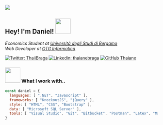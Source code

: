 ![](https://komarev.com/ghpvc/?username=your-github-username)

<h2> Hey! I'm Daniel! <img src="https://media.giphy.com/media/mGcNjsfWAjY5AEZNw6/giphy.gif" width="50"></h2>
<p><em>Economics Student at <a href="http://www.unibg.it">Università degli Studi di Bergamo</a></br>Web Developer at <a href="https://www.otg.it">OTG Informatica</a></em></p>

[![Twitter: ThaiiBraga](https://img.shields.io/twitter/follow/ThaiiBraga?style=social)](https://twitter.com/ThaiiBraga)
[![Linkedin: thaianebraga](https://img.shields.io/badge/-thaianebraga-blue?style=flat-square&logo=Linkedin&logoColor=white&link=https://www.linkedin.com/in/thaianebraga/)](https://www.linkedin.com/in/thaianebraga/)
[![GitHub Thaiane](https://img.shields.io/github/followers/thaiane?label=follow&style=social)](https://github.com/Thaiane)


### <img src="https://media.giphy.com/media/VgCDAzcKvsR6OM0uWg/giphy.gif" width="50"> What I work with..

```javascript
const daniel = {
  languages: [ ".NET", "Javascript" ],
  frameworks: [ "KnockoutJS", "jQuery" ],
  style: [ "HTML", "CSS", "Bootstrap" ],
  data: [ "Microsoft SQL Server" ],
  tools: [ "Visual Studio", "Git", "Bitbucket", "Postman", "Latex", "Markdown" ]
}
```
